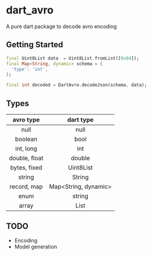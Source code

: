 # dart_avro

A pure dart package to decode avro encoding

## Getting Started

```dart
final Uint8List data  = Uint8List.fromList([0x04]);
final Map<String, dynamic> schema = {
  'type': 'int',
};

final int decoded = DartAvro.decodeJson(schema, data);
```

## Types

| avro type | dart type |
|:----:|:----:|
| null | null |
| boolean | bool |
| int, long | int |
| double, float | double |
| bytes, fixed | Uint8List |
| string | String |
| record, map | Map<String, dynamic> |
| enum | string |
| array | List<dynamic> |

## TODO

- Encoding
- Model generation